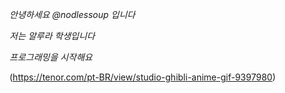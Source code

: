 _안녕하세요 @nodlessoup 입니다_

_저는 알루라 학생입니다_

_프로그래밍을 시작해요_


(https://tenor.com/pt-BR/view/studio-ghibli-anime-gif-9397980)
